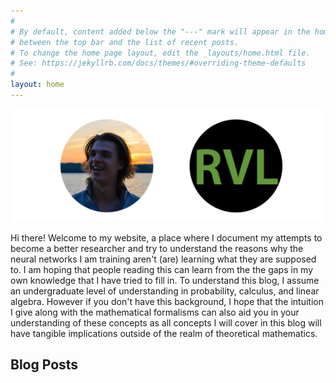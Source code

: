 ```yaml
---
#
# By default, content added below the "---" mark will appear in the home page
# between the top bar and the list of recent posts.
# To change the home page layout, edit the _layouts/home.html file.
# See: https://jekyllrb.com/docs/themes/#overriding-theme-defaults
#
layout: home
---
```


![Ryerson](images/profile_rvl.png)

Hi there! Welcome to my website, a place where I document my attempts to become a better researcher and try to understand the reasons why the neural networks I am training aren't (are) learning what they are supposed to. I am hoping that people reading this can learn from the the gaps in my own knowledge that I have tried to fill in. To understand this blog, I assume an undergraduate level of understanding in probability, calculus, and linear algebra. However if you don't have this background, I hope that the intuition I give along with the mathematical formalisms can also aid you in your understanding of these concepts as all concepts I will cover in this blog will have tangible implications outside of the realm of theoretical mathematics.


## Blog Posts
